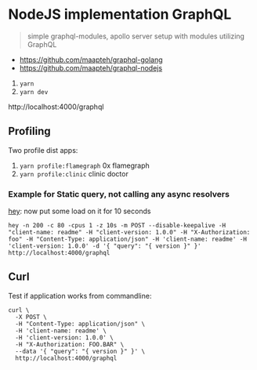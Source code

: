 # NodeJS implementation GraphQL
> simple graphql-modules, apollo server setup with modules utilizing GraphQL

- https://github.com/maapteh/graphql-golang
- https://github.com/maapteh/graphql-nodejs

1. `yarn`
2. `yarn dev`

http://localhost:4000/graphql


## Profiling

Two profile dist apps:

1. `yarn profile:flamegraph` 0x flamegraph
2. `yarn profile:clinic` clinic doctor

### Example for Static query, not calling any async resolvers 

[hey](https://github.com/rakyll/hey): now put some load on it for 10 seconds

`hey -n 200 -c 80 -cpus 1 -z 10s -m POST --disable-keepalive -H "client-name: readme" -H "client-version: 1.0.0" -H "X-Authorization: foo" -H "Content-Type: application/json" -H 'client-name: readme' -H 'client-version: 1.0.0' -d '{ "query": "{ version }" }' http://localhost:4000/graphql`


## Curl
Test if application works from commandline:

```
curl \
  -X POST \
  -H "Content-Type: application/json" \
  -H 'client-name: readme' \
  -H 'client-version: 1.0.0' \
  -H "X-Authorization: FOO.BAR" \
  --data '{ "query": "{ version }" }' \
  http://localhost:4000/graphql
```